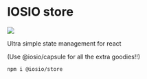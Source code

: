 # IOSIO store
<img src="https://img.shields.io/circleci/project/github/iosio/store.svg?style=flat-square" />

Ultra simple state management for react

(Use @iosio/capsule for all the extra goodies!!)

```sh
npm i @iosio/store
```
